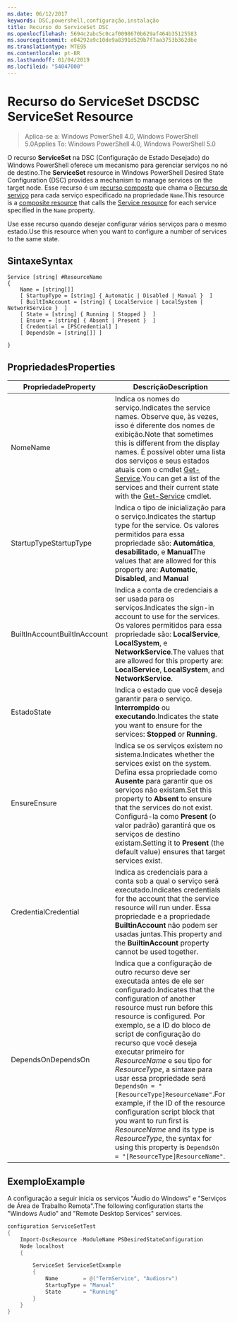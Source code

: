 ```yaml
---
ms.date: 06/12/2017
keywords: DSC,powershell,configuração,instalação
title: Recurso do ServiceSet DSC
ms.openlocfilehash: 5694c2abc5c0caf0098670b629af464b35125583
ms.sourcegitcommit: e04292a9c10de9a8391d529b7f7aa3753b362dbe
ms.translationtype: MTE95
ms.contentlocale: pt-BR
ms.lasthandoff: 01/04/2019
ms.locfileid: "54047000"
---
```

# <a name="dsc-serviceset-resource"></a><span data-ttu-id="ea416-103">Recurso do ServiceSet DSC</span><span class="sxs-lookup"><span data-stu-id="ea416-103">DSC ServiceSet Resource</span></span>

> <span data-ttu-id="ea416-104">Aplica-se a: Windows PowerShell 4.0, Windows PowerShell 5.0</span><span class="sxs-lookup"><span data-stu-id="ea416-104">Applies To: Windows PowerShell 4.0, Windows PowerShell 5.0</span></span>

<span data-ttu-id="ea416-105">O recurso **ServiceSet** na DSC (Configuração de Estado Desejado) do Windows PowerShell oferece um mecanismo para gerenciar serviços no nó de destino.</span><span class="sxs-lookup"><span data-stu-id="ea416-105">The **ServiceSet** resource in Windows PowerShell Desired State Configuration (DSC) provides a mechanism to manage services on the target node.</span></span> <span data-ttu-id="ea416-106">Esse recurso é um [recurso composto](../../../resources/authoringResourceComposite.md) que chama o [Recurso de serviço](serviceResource.md) para cada serviço especificado na propriedade `Name`.</span><span class="sxs-lookup"><span data-stu-id="ea416-106">This resource is a [composite resource](../../../resources/authoringResourceComposite.md) that calls the [Service resource](serviceResource.md) for each service specified in the `Name` property.</span></span>

<span data-ttu-id="ea416-107">Use esse recurso quando desejar configurar vários serviços para o mesmo estado.</span><span class="sxs-lookup"><span data-stu-id="ea416-107">Use this resource when you want to configure a number of services to the same state.</span></span>

## <a name="syntax"></a><span data-ttu-id="ea416-108">Sintaxe</span><span class="sxs-lookup"><span data-stu-id="ea416-108">Syntax</span></span>

```
Service [string] #ResourceName
{
    Name = [string[]]
    [ StartupType = [string] { Automatic | Disabled | Manual }  ]
    [ BuiltInAccount = [string] { LocalService | LocalSystem | NetworkService }  ]
    [ State = [string] { Running | Stopped }  ]
    [ Ensure = [string] { Absent | Present }  ]
    [ Credential = [PSCredential] ]
    [ DependsOn = [string[]] ]

}
```

## <a name="properties"></a><span data-ttu-id="ea416-109">Propriedades</span><span class="sxs-lookup"><span data-stu-id="ea416-109">Properties</span></span>

|  <span data-ttu-id="ea416-110">Propriedade</span><span class="sxs-lookup"><span data-stu-id="ea416-110">Property</span></span>  |  <span data-ttu-id="ea416-111">Descrição</span><span class="sxs-lookup"><span data-stu-id="ea416-111">Description</span></span>   |
|---|---|
| <span data-ttu-id="ea416-112">Nome</span><span class="sxs-lookup"><span data-stu-id="ea416-112">Name</span></span>| <span data-ttu-id="ea416-113">Indica os nomes do serviço.</span><span class="sxs-lookup"><span data-stu-id="ea416-113">Indicates the service names.</span></span> <span data-ttu-id="ea416-114">Observe que, às vezes, isso é diferente dos nomes de exibição.</span><span class="sxs-lookup"><span data-stu-id="ea416-114">Note that sometimes this is different from the display names.</span></span> <span data-ttu-id="ea416-115">É possível obter uma lista dos serviços e seus estados atuais com o cmdlet [Get-Service](https://technet.microsoft.com/library/hh849804.aspx).</span><span class="sxs-lookup"><span data-stu-id="ea416-115">You can get a list of the services and their current state with the [Get-Service](https://technet.microsoft.com/library/hh849804.aspx) cmdlet.</span></span>|
| <span data-ttu-id="ea416-116">StartupType</span><span class="sxs-lookup"><span data-stu-id="ea416-116">StartupType</span></span>| <span data-ttu-id="ea416-117">Indica o tipo de inicialização para o serviço.</span><span class="sxs-lookup"><span data-stu-id="ea416-117">Indicates the startup type for the service.</span></span> <span data-ttu-id="ea416-118">Os valores permitidos para essa propriedade são: **Automática**, **desabilitado**, e **Manual**</span><span class="sxs-lookup"><span data-stu-id="ea416-118">The values that are allowed for this property are: **Automatic**, **Disabled**, and **Manual**</span></span>|
| <span data-ttu-id="ea416-119">BuiltInAccount</span><span class="sxs-lookup"><span data-stu-id="ea416-119">BuiltInAccount</span></span>| <span data-ttu-id="ea416-120">Indica a conta de credenciais a ser usada para os serviços.</span><span class="sxs-lookup"><span data-stu-id="ea416-120">Indicates the sign-in account to use for the services.</span></span> <span data-ttu-id="ea416-121">Os valores permitidos para essa propriedade são: **LocalService**, **LocalSystem**, e **NetworkService**.</span><span class="sxs-lookup"><span data-stu-id="ea416-121">The values that are allowed for this property are: **LocalService**, **LocalSystem**, and **NetworkService**.</span></span>|
| <span data-ttu-id="ea416-122">Estado</span><span class="sxs-lookup"><span data-stu-id="ea416-122">State</span></span>| <span data-ttu-id="ea416-123">Indica o estado que você deseja garantir para o serviço. **Interrompido** ou **executando**.</span><span class="sxs-lookup"><span data-stu-id="ea416-123">Indicates the state you want to ensure for the services: **Stopped** or **Running**.</span></span>|
| <span data-ttu-id="ea416-124">Ensure</span><span class="sxs-lookup"><span data-stu-id="ea416-124">Ensure</span></span>| <span data-ttu-id="ea416-125">Indica se os serviços existem no sistema.</span><span class="sxs-lookup"><span data-stu-id="ea416-125">Indicates whether the services exist on the system.</span></span> <span data-ttu-id="ea416-126">Defina essa propriedade como **Ausente** para garantir que os serviços não existam.</span><span class="sxs-lookup"><span data-stu-id="ea416-126">Set this property to **Absent** to ensure that the services do not exist.</span></span> <span data-ttu-id="ea416-127">Configurá-la como **Present** (o valor padrão) garantirá que os serviços de destino existam.</span><span class="sxs-lookup"><span data-stu-id="ea416-127">Setting it to **Present** (the default value) ensures that target services exist.</span></span>|
| <span data-ttu-id="ea416-128">Credential</span><span class="sxs-lookup"><span data-stu-id="ea416-128">Credential</span></span>| <span data-ttu-id="ea416-129">Indica as credenciais para a conta sob a qual o serviço será executado.</span><span class="sxs-lookup"><span data-stu-id="ea416-129">Indicates credentials for the account that the service resource will run under.</span></span> <span data-ttu-id="ea416-130">Essa propriedade e a propriedade **BuiltinAccount** não podem ser usadas juntas.</span><span class="sxs-lookup"><span data-stu-id="ea416-130">This property and the **BuiltinAccount** property cannot be used together.</span></span>|
| <span data-ttu-id="ea416-131">DependsOn</span><span class="sxs-lookup"><span data-stu-id="ea416-131">DependsOn</span></span>| <span data-ttu-id="ea416-132">Indica que a configuração de outro recurso deve ser executada antes de ele ser configurado.</span><span class="sxs-lookup"><span data-stu-id="ea416-132">Indicates that the configuration of another resource must run before this resource is configured.</span></span> <span data-ttu-id="ea416-133">Por exemplo, se a ID do bloco de script de configuração do recurso que você deseja executar primeiro for *ResourceName* e seu tipo for *ResourceType*, a sintaxe para usar essa propriedade será `DependsOn = "[ResourceType]ResourceName"`.</span><span class="sxs-lookup"><span data-stu-id="ea416-133">For example, if the ID of the resource configuration script block that you want to run first is *ResourceName* and its type is *ResourceType*, the syntax for using this property is `DependsOn = "[ResourceType]ResourceName"`.</span></span>|



## <a name="example"></a><span data-ttu-id="ea416-134">Exemplo</span><span class="sxs-lookup"><span data-stu-id="ea416-134">Example</span></span>

<span data-ttu-id="ea416-135">A configuração a seguir inicia os serviços "Áudio do Windows" e "Serviços de Área de Trabalho Remota".</span><span class="sxs-lookup"><span data-stu-id="ea416-135">The following configuration starts the "Windows Audio" and "Remote Desktop Services" services.</span></span>

```powershell
configuration ServiceSetTest
{
    Import-DscResource -ModuleName PSDesiredStateConfiguration
    Node localhost
    {

        ServiceSet ServiceSetExample
        {
            Name        = @("TermService", "Audiosrv")
            StartupType = "Manual"
            State       = "Running"
        }
    }
}
```
